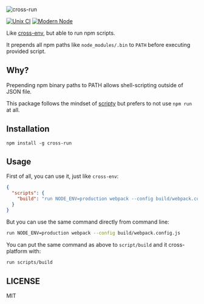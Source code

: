 ![cross-run](https://i.imgur.com/wy8KYEE.png)

[![Unix CI](https://img.shields.io/travis/sheerun/cross-run/master.svg)](https://travis-ci.org/sheerun/cross-run)
[![Modern Node](https://img.shields.io/badge/modern-node-9BB48F.svg)](https://github.com/sheerun/modern-node)

Like [cross-env](https://github.com/kentcdodds/cross-env), but able to run npm scripts.

It prepends all npm paths like `node_modules/.bin` to `PATH` before executing provided script.

## Why?

Prepending npm binary paths to PATH allows shell-scripting outside of JSON file.

This package follows the mindset of [scripty](https://github.com/testdouble/scripty) but prefers to not use `npm run` at all.

## Installation

```
npm install -g cross-run
```

## Usage

First of all, you can use it, just like `cross-env`:

```json
{
  "scripts": {
    "build": "run NODE_ENV=production webpack --config build/webpack.config.js"
  }
}

```

But you can use the same command directly from command line:

```sh
run NODE_ENV=production webpack --config build/webpack.config.js
```

You can put the same command as above to `script/build` and it cross-platform with:

```sh
run scripts/build
```

## LICENSE

MIT
